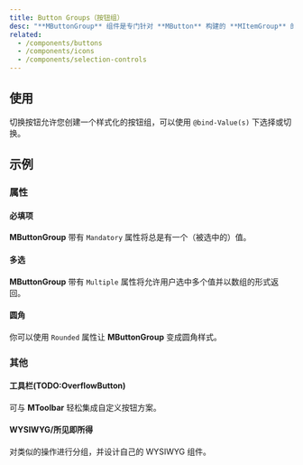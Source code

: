 ```yaml
---
title: Button Groups（按钮组）
desc: "**MButtonGroup** 组件是专门针对 **MButton** 构建的 **MItemGroup** 的简单包装器。"
related:
  - /components/buttons
  - /components/icons
  - /components/selection-controls
---
```


## 使用

切换按钮允许您创建一个样式化的按钮组，可以使用 `@bind-Value(s)` 下选择或切换。

<masa-example file="Examples.components.button_groups.Usage"></masa-example>

## 示例

### 属性

#### 必填项

**MButtonGroup** 带有 `Mandatory` 属性将总是有一个（被选中的）值。

<masa-example file="Examples.components.button_groups.Mandatory"></masa-example>

#### 多选

**MButtonGroup** 带有 `Multiple` 属性将允许用户选中多个值并以数组的形式返回。

<masa-example file="Examples.components.button_groups.Multiple"></masa-example>

#### 圆角

你可以使用 `Rounded` 属性让 **MButtonGroup** 变成圆角样式。

<masa-example file="Examples.components.button_groups.Rounded"></masa-example>

### 其他

#### 工具栏(TODO:OverflowButton)

可与 **MToolbar** 轻松集成自定义按钮方案。

<masa-example file="Examples.components.button_groups.Toolbar"></masa-example>

#### WYSIWYG/所见即所得

对类似的操作进行分组，并设计自己的 WYSIWYG 组件。

<masa-example file="Examples.components.button_groups.WYSIWYG"></masa-example>
